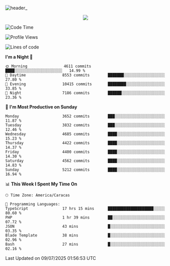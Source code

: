 ![header_](https://github.com/user-attachments/assets/4010d822-ccdc-4198-b608-18c773338d18)


<p align="center">
  <a href="http://www.github.com/thevacs">
    <img src="https://github-readme-streak-stats.herokuapp.com/?user=thevacs&stroke=ffffff&background=1c1917&ring=0891b2&fire=0891b2&currStreakNum=ffffff&currStreakLabel=0891b2&sideNums=ffffff&sideLabels=ffffff&dates=ffffff&hide_border=true" />
  </a>
</p>

<!--START_SECTION:waka-->
![Code Time](http://img.shields.io/badge/Code%20Time-3%2C499%20hrs%2036%20mins-blue)

![Profile Views](http://img.shields.io/badge/Profile%20Views-0-blue)

![Lines of code](https://img.shields.io/badge/From%20Hello%20World%20I%27ve%20Written-4.5%20million%20lines%20of%20code-blue)

**I'm a Night 🦉** 

```text
🌞 Morning                4611 commits        ████░░░░░░░░░░░░░░░░░░░░░   14.99 % 
🌆 Daytime                8553 commits        ███████░░░░░░░░░░░░░░░░░░   27.80 % 
🌃 Evening                10415 commits       ████████░░░░░░░░░░░░░░░░░   33.85 % 
🌙 Night                  7186 commits        ██████░░░░░░░░░░░░░░░░░░░   23.36 % 
```
📅 **I'm Most Productive on Sunday** 

```text
Monday                   3652 commits        ███░░░░░░░░░░░░░░░░░░░░░░   11.87 % 
Tuesday                  3832 commits        ███░░░░░░░░░░░░░░░░░░░░░░   12.46 % 
Wednesday                4685 commits        ████░░░░░░░░░░░░░░░░░░░░░   15.23 % 
Thursday                 4422 commits        ████░░░░░░░░░░░░░░░░░░░░░   14.37 % 
Friday                   4400 commits        ████░░░░░░░░░░░░░░░░░░░░░   14.30 % 
Saturday                 4562 commits        ████░░░░░░░░░░░░░░░░░░░░░   14.83 % 
Sunday                   5212 commits        ████░░░░░░░░░░░░░░░░░░░░░   16.94 % 
```


📊 **This Week I Spent My Time On** 

```text
🕑︎ Time Zone: America/Caracas

💬 Programming Languages: 
TypeScript               17 hrs 15 mins      ████████████████████░░░░░   80.60 % 
PHP                      1 hr 39 mins        ██░░░░░░░░░░░░░░░░░░░░░░░   07.72 % 
JSON                     43 mins             █░░░░░░░░░░░░░░░░░░░░░░░░   03.35 % 
Blade Template           38 mins             █░░░░░░░░░░░░░░░░░░░░░░░░   02.96 % 
Bash                     27 mins             █░░░░░░░░░░░░░░░░░░░░░░░░   02.16 % 
```


 Last Updated on 09/07/2025 01:56:53 UTC
<!--END_SECTION:waka-->
